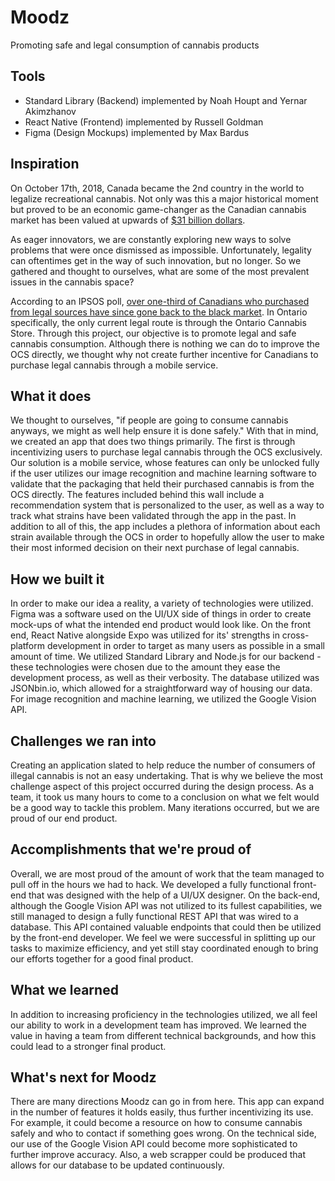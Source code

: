 # Moodz
Promoting safe and legal consumption of cannabis products

## Tools
- Standard Library (Backend) implemented by Noah Houpt and Yernar Akimzhanov
- React Native (Frontend) implemented by Russell Goldman
- Figma (Design Mockups) implemented by Max Bardus

## Inspiration
On October 17th, 2018, Canada became the 2nd country in the world to legalize recreational cannabis. Not only was this a major historical moment but proved to be an economic game-changer as the Canadian cannabis market has been valued at upwards of [$31 billion dollars](https://business.financialpost.com/cannabis/spain-colombia-next-frontier-for-canadas-deal-hungry-pot-firms). 

As eager innovators, we are constantly exploring new ways to solve problems that were once dismissed as impossible. Unfortunately, legality can oftentimes get in the way of such innovation, but no longer. So we gathered and thought to ourselves, what are some of the most prevalent issues in the cannabis space?

According to an IPSOS poll, [over one-third of Canadians who purchased from legal sources have since gone back to the black market](https://globalnews.ca/news/4669761/legal-marijuana-black-market/). In Ontario specifically, the only current legal route is through the Ontario Cannabis Store. Through this project, our objective is to promote legal and safe cannabis consumption. Although there is nothing we can do to improve the OCS directly, we thought why not create further incentive for Canadians to purchase legal cannabis through a mobile service.

## What it does
We thought to ourselves, "if people are going to consume cannabis anyways, we might as well help ensure it is done safely." With that in mind, we created an app that does two things primarily. The first is through incentivizing users to purchase legal cannabis through the OCS exclusively. Our solution is a mobile service, whose features can only be unlocked fully if the user utilizes our image recognition and machine learning software to validate that the packaging that held their purchased cannabis is from the OCS directly. The features included behind this wall include a recommendation system that is personalized to the user, as well as a way to track what strains have been validated through the app in the past. In addition to all of this, the app includes a plethora of information about each strain available through the OCS in order to hopefully allow the user to make their most informed decision on their next purchase of legal cannabis. 

## How we built it
In order to make our idea a reality, a variety of technologies were utilized. Figma was a software used on the UI/UX side of things in order to create mock-ups of what the intended end product would look like. On the front end, React Native alongside Expo was utilized for its' strengths in cross-platform development in order to target as many users as possible in a small amount of time. We utilized Standard Library and Node.js for our backend - these technologies were chosen due to the amount they ease the development process, as well as their verbosity. The database utilized was JSONbin.io, which allowed for a straightforward way of housing our data. For image recognition and machine learning, we utilized the Google Vision API. 

## Challenges we ran into
Creating an application slated to help reduce the number of consumers of illegal cannabis is not an easy undertaking. That is why we believe the most challenge aspect of this project occurred during the design process. As a team, it took us many hours to come to a conclusion on what we felt would be a good way to tackle this problem. Many iterations occurred, but we are proud of our end product.

## Accomplishments that we're proud of
Overall, we are most proud of the amount of work that the team managed to pull off in the hours we had to hack. We developed a fully functional front-end that was designed with the help of a UI/UX designer. On the back-end, although the Google Vision API was not utilized to its fullest capabilities, we still managed to design a fully functional REST API that was wired to a database. This API contained valuable endpoints that could then be utilized by the front-end developer. We feel we were successful in splitting up our tasks to maximize efficiency, and yet still stay coordinated enough to bring our efforts together for a good final product.

## What we learned
In addition to increasing proficiency in the technologies utilized, we all feel our ability to work in a development team has improved. We learned the value in having a team from different technical backgrounds, and how this could lead to a stronger final product. 

## What's next for Moodz
There are many directions Moodz can go in from here. This app can expand in the number of features it holds easily, thus further incentivizing its use. For example, it could become a resource on how to consume cannabis safely and who to contact if something goes wrong. On the technical side, our use of the Google Vision API could become more sophisticated to further improve accuracy. Also, a web scrapper could be produced that allows for our database to be updated continuously. 